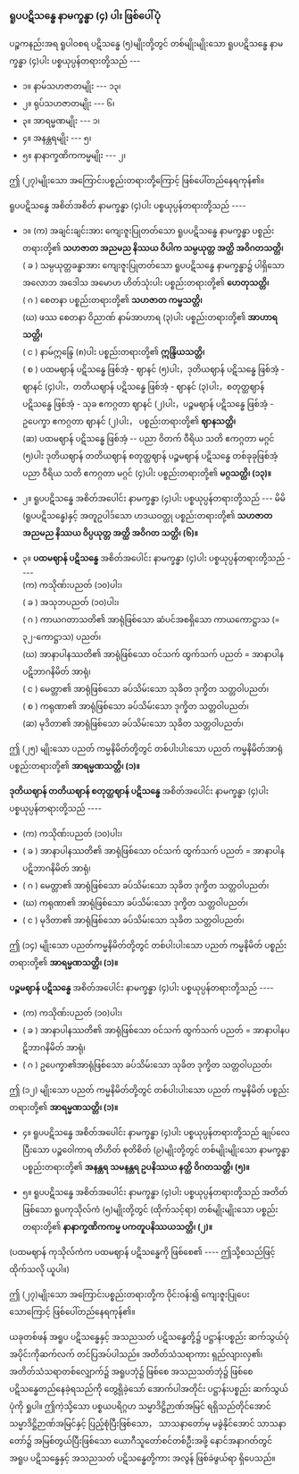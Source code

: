### ရူပပဋိသန္ဓေ နာမက္ခန္ဓာ (၄) ပါး ဖြစ်ပေါ်ပုံ

ပဉ္စကနည်းအရ ရူပါဝစရ ပဋိသန္ဓေ (၅)မျိုးတို့တွင် တစ်မျိုးမျိုးသော ရူပပဋိသန္ဓေ နာမက္ခန္ဓာ (၄)ပါး ပစ္စယုပ္ပန်တရားတို့သည် ---

- ၁။ နာမ်သဟဇာတမျိုး --- ၁၃၊
- ၂။ ရုပ်သဟဇာတမျိုး --- ၆၊
- ၃။ အာရမ္မဏမျိုး --- ၁၊
- ၄။ အနန္တရမျိုး --- ၅၊
- ၅။ နာနာက္ခဏိကကမ္မမျိုး --- ၂၊

ဤ (၂၇)မျိုးသော အကြောင်းပစ္စည်းတရားတို့ကြောင့် ဖြစ်ပေါ်တည်နေရကုန်၏။

ရူပပဋိသန္ဓေ အစိတ်အစိတ် နာမက္ခန္ဓာ (၄)ပါး ပစ္စယုပ္ပန်တရားတို့သည် ----

- ၁။ (က) အချင်းချင်းအား ကျေးဇူးပြုတတ်သော ရူပပဋိသန္ဓေ နာမက္ခန္ဓာ ပစ္စည်းတရားတို့၏ **သဟဇာတ အညမည နိဿယ ဝိပါက သမ္ပယုတ္တ အတ္ထိ အဝိဂတသတ္တိ၊**
<br>( ခ ) သမ္ပယုတ္တခန္ဓာအား ကျေးဇူးပြုတတ်သော ရူပပဋိသန္ဓေ နာမက္ခန္ဓာ၌ ပါရှိသော အလောဘ အဒေါသ အမောဟ ဟိတ်သုံးပါး ပစ္စည်းတရားတို့၏ **ဟေတုသတ္တိ၊**
<br>( ဂ ) စေတနာ ပစ္စည်းတရားတို့၏ **သဟဇာတ ကမ္မသတ္တိ၊**
<br>(ဃ) ဖဿ စေတနာ ဝိညာဏ် နာမ်အာဟာရ (၃)ပါး ပစ္စည်းတရားတို့၏ **အာဟာရသတ္တိ၊**
<br>( င ) နာမ်ဣန္ဒြေ (၈)ပါး ပစ္စည်းတရားတို့၏ **ဣန္ဒြိယသတ္တိ၊**
<br>( စ ) ပထမဈာန် ပဋိသန္ဓေ ဖြစ်အံ့ - ဈာနင် (၅)ပါး，ဒုတိယဈာန် ပဋိသန္ဓေ ဖြစ်အံ့ - ဈာနင် (၄)ပါး，တတိယဈာန် ပဋိသန္ဓေ ဖြစ်အံ့ - ဈာနင် (၃)ပါး，စတုတ္ထဈာန် ပဋိသန္ဓေ ဖြစ်အံ့ - သုခ ဧကဂ္ဂတာ ဈာနင် (၂)ပါး，ပဉ္စမဈာန် ပဋိသန္ဓေ ဖြစ်အံ့ - ဥပေက္ခာ ဧကဂ္ဂတာ ဈာနင် (၂)ပါး， ပစ္စည်းတရားတို့၏ **ဈာနသတ္တိ၊**
<br>(ဆ) ပထမဈာန် ပဋိသန္ဓေ ဖြစ်အံ့ -- ပညာ ဝိတက် ဝီရိယ သတိ ဧကဂ္ဂတာ မဂ္ဂင် (၅)ပါး ဒုတိယဈာန် တတိယဈာန် စတုတ္ထဈာန် ပဉ္စမဈာန် ပဋိသန္ဓေ တစ်ခုခုဖြစ်အံ့ ပညာ ဝီရိယ သတိ ဧကဂ္ဂတာ
မဂ္ဂင် (၄)ပါး ပစ္စည်းတရားတို့၏ **မဂ္ဂသတ္တိ၊ (၁၃)။**

- ၂။ ရူပပဋိသန္ဓေ အစိတ်အပေါင်း နာမက္ခန္ဓာ (၄)ပါး ပစ္စယုပ္ပန်တရားတို့သည် --- မိမိ (ရူပပဋိသန္ဓေ)နှင့် အတူဥပါဒ်သော ဟဒယဝတ္ထု ပစ္စည်းတရားတို့၏ **သဟဇာတ အညမည နိဿယ ဝိပ္ပယုတ္တ အတ္ထိ အဝိဂတ သတ္တိ၊ (၆)။**

- ၃။ **ပထမဈာန် ပဋိသန္ဓေ** အစိတ်အပေါင်း နာမက္ခန္ဓာ (၄)ပါး ပစ္စယုပ္ပန်တရားတို့သည် ----
<br>(က) ကသိုဏ်းပညတ် (၁၀)ပါး၊
<br>( ခ ) အသုဘပညတ် (၁၀)ပါး၊
<br>( ဂ ) ကာယဂတာသတိ၏ အာရုံဖြစ်သော ဆံပင်အစရှိသော ကာယကောဋ္ဌာသ (= ၃၂-ကောဋ္ဌာသ) ပညတ်၊
<br>(ဃ) အာနာပါနဿတိ၏ အာရုံဖြစ်သော ဝင်သက် ထွက်သက် ပညတ် = အာနာပါန ပဋိဘာဂနိမိတ် အာရုံ၊
<br>( င ) မေတ္တာ၏ အာရုံဖြစ်သော ခပ်သိမ်းသော သုခိတ ဒုက္ခိတ သတ္တဝါပညတ်၊
<br>( စ ) ကရုဏာ၏ အာရုံဖြစ်သော ခပ်သိမ်းသော ဒုက္ခိတ သတ္တဝါပညတ်၊
<br>(ဆ) မုဒိတာ၏ အာရုံဖြစ်သော ခပ်သိမ်းသော သုခိတ သတ္တဝါပညတ်၊

ဤ (၂၅) မျိုးသော ပညတ် ကမ္မနိမိတ်တို့တွင် တစ်ပါးပါးသော ပညတ် ကမ္မနိမိတ်အာရုံ ပစ္စည်းတရားတို့၏ **အာရမ္မဏသတ္တိ၊ (၁)။**

**ဒုတိယဈာန် တတိယဈာန် စတုတ္ထဈာန် ပဋိသန္ဓေ** အစိတ်အပေါင်း နာမက္ခန္ဓာ (၄)ပါး ပစ္စယုပ္ပန်တရားတို့သည် ----

- (က) ကသိုဏ်းပညတ် (၁၀)ပါး၊
- ( ခ ) အာနာပါနဿတိ၏ အာရုံဖြစ်သော ဝင်သက် ထွက်သက် ပညတ် = အာနာပါန ပဋိဘာဂနိမိတ် အာရုံ၊
- ( ဂ ) မေတ္တာ၏ အာရုံဖြစ်သော ခပ်သိမ်းသော သုခိတ ဒုက္ခိတ သတ္တဝါပညတ်၊
- (ဃ) ကရုဏာ၏ အာရုံဖြစ်သော ခပ်သိမ်းသော ဒုက္ခိတ သတ္တဝါပညတ်၊
- ( င ) မုဒိတာ၏ အာရုံဖြစ်သော ခပ်သိမ်းသော သုခိတ သတ္တဝါပညတ်၊

ဤ (၁၄) မျိုးသော ပညတ်ကမ္မနိမိတ်တို့တွင် တစ်ပါးပါးသော ပညတ် ကမ္မနိမိတ် ပစ္စည်းတရားတို့၏ **အာရမ္မဏသတ္တိ၊ (၁)။**

**ပဉ္စမဈာန် ပဋိသန္ဓေ** အစိတ်အပေါင်း နာမက္ခန္ဓာ (၄)ပါး ပစ္စယုပ္ပန်တရားတို့သည် ----

- (က) ကသိုဏ်းပညတ် (၁၀)ပါး၊
- ( ခ ) အာနာပါနဿတိ၏ အာရုံဖြစ်သော ဝင်သက် ထွက်သက် ပညတ် = အာနာပါနပဋိဘာဂနိမိတ် အာရုံ၊
- ( ဂ ) ဥပေက္ခာ၏အာရုံဖြစ်သော ခပ်သိမ်းသော သုခိတ ဒုက္ခိတ သတ္တဝါပညတ်၊

ဤ (၁၂) မျိုးသော ပညတ် ကမ္မနိမိတ်တို့တွင် တစ်ပါးပါးသော ပညတ် ကမ္မနိမိတ် ပစ္စည်းတရားတို့၏ **အာရမ္မဏသတ္တိ၊ (၁)။**

- ၄။ ရူပပဋိသန္ဓေ အစိတ်အပေါင်း နာမက္ခန္ဓာ (၄)ပါး ပစ္စယုပ္ပန်တရားတို့သည် ချုပ်လေပြီးသော ပဉ္စဝေါကာရ တိဟိတ် စုတိစိတ် (၉)မျိုးတို့တွင် တစ်မျိုးမျိုးသော နာမက္ခန္ဓာ ပစ္စည်းတရားတို့၏ **အနန္တရ သမနန္တရ ဥပနိဿယ နတ္ထိ ဝိဂတသတ္တိ၊ (၅)။**

- ၅။ ရူပပဋိသန္ဓေ အစိတ်အပေါင်း နာမက္ခန္ဓာ (၄)ပါး ပစ္စယုပ္ပန်တရားတို့သည် အတိတ်ဖြစ်သော ရူပကုသိုလ်ကံ (၅)မျိုးတို့တွင် (ထိုက်သင့်ရာ) တစ်မျိုးမျိုးသော ပစ္စည်းတရားတို့၏ **နာနာက္ခဏိကကမ္မ ပကတူပနိဿယသတ္တိ၊ (၂)။**

(ပထမဈာန် ကုသိုလ်ကံက ပထမဈာန် ပဋိသန္ဓေကို ဖြစ်စေ၏ ---- ဤသို့စသည်ဖြင့် ထိုက်သလို ယူပါ။)

ဤ (၂၇)မျိုးသော အကြောင်းပစ္စည်းတရားတို့က ဝိုင်းဝန်း၍ ကျေးဇူးပြုပေးသောကြောင့် ဖြစ်ပေါ်တည်နေရကုန်၏။

ယခုတစ်ဖန် အရူပ ပဋိသန္ဓေနှင့် အသညသတ် ပဋိသန္ဓေတို့၌ ပဋ္ဌာန်းပစ္စည်း ဆက်သွယ်ပုံ အပိုင်းကိုဆက်လက် တင်ပြအပ်ပါသည်။ 
အတိတ်သံသရာကား ရှည်လျားလှ၏၊ အတိတ်သံသရာတစ်လျှောက်၌ အရူပဘုံ၌ ဖြစ်စေ အသညသတ်ဘုံ၌ ဖြစ်စေ ပဋိသန္ဓေတည်နေခဲ့ရသည်ကို တွေ့ရှိခဲ့သော် အောက်ပါအတိုင်း ပဋ္ဌာန်းပစ္စည်း ဆက်သွယ်ပုံကို ရှုပါ။ 
ဤကဲ့သို့သော ပစ္စယပရိဂ္ဂဟ သမ္မာဒိဋ္ဌိဉာဏ်အမြင် ရရှိသည်တိုင်အောင် သမ္မာဒိဋ္ဌိဉာဏ်အမြင်နှင့် ပြည့်စုံပြီးဖြစ်သော， သာသနာတော်မှ မခွဲနိုင်အောင် သာသနာတော်၌ အမြစ်တွယ်ပြီးဖြစ်သော ယောဂီသူတော်စင်တစ်ဦးအဖို့ နောင်အနာဂတ်တွင် အရူပ ပဋိသန္ဓေနှင့် အသညသတ် ပဋိသန္ဓေတို့ကား အလွန် ဖြစ်ခဲဖွယ်ရာ ရှိပေသည်။